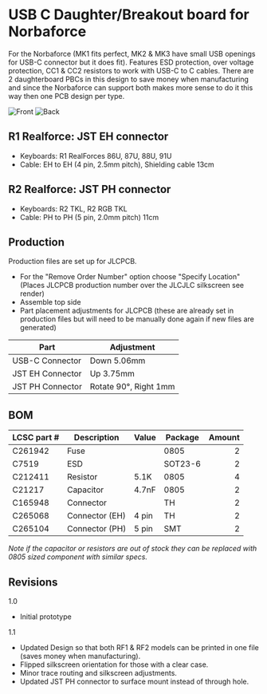 # USB C Daughter/Breakout board for Norbaforce 

For the Norbaforce (MK1 fits perfect, MK2 & MK3 have small USB openings for USB-C connector but it does fit).  Features ESD protection, over voltage protection, CC1 & CC2 resistors to work with USB-C to C cables.  There are 2 daughterboard PBCs in this design to save money when manufacturing and since the Norbaforce can support both makes more sense to do it this way then one PCB design per type.

![Front](https://i.imgur.com/rTF9m1T.png)
![Back](https://i.imgur.com/VAFtKtq.png)

## R1 Realforce: JST EH connector
* Keyboards: R1 RealForces 86U, 87U, 88U, 91U
* Cable: EH to EH (4 pin, 2.5mm pitch), Shielding cable 13cm 

## R2 Realforce: JST PH connector
* Keyboards: R2 TKL, R2 RGB TKL
* Cable: PH to PH  (5 pin, 2.0mm pitch) 11cm

## Production
Production files are set up for JLCPCB. 
* For the "Remove Order Number" option choose "Specify Location" (Places JLCPCB production number over the JLCJLC silkscreen see render)
* Assemble top side
* Part placement adjustments for JLCPCB (these are already set in production files but will need to be manually done again if new files are generated)

| Part              | Adjustment   |
| ----------------- | ------------- |
| USB-C Connector   | Down 5.06mm   |
| JST EH Connector  | Up 3.75mm   |
| JST PH  Connector | Rotate 90°, Right 1mm |

## BOM

| LCSC part # | Description   | Value | Package  | Amount |
| ----------- | ------------- | ----- | -------- | ------:|
| C261942     | Fuse          |       | 0805     | 2      |
| C7519       | ESD           |       | SOT23-6  | 2      |
| C212411     | Resistor      | 5.1K  | 0805     | 4      |
| C21217      | Capacitor     | 4.7nF | 0805     | 2      |
| C165948     | Connector     |       | TH       | 2      |
| C265068     | Connector (EH)| 4 pin | TH       | 2      |
| C265104     | Connector (PH)| 5 pin | SMT      | 2      |

_Note if the capacitor or resistors are out of stock they can be replaced with 0805 sized component with similar specs._

## Revisions
1.0
* Initial prototype

1.1
* Updated Design so that both RF1 & RF2 models can be printed in one file (saves money when manufacturing). 
* Flipped silkscreen orientation for those with a clear case.  
* Minor trace routing and silkscreen adjustments.
* Updated JST PH connector to surface mount instead of through hole.
